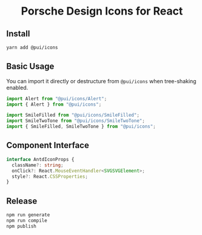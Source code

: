 <h1 align="center">
Porsche Design Icons for React
</h1>

## Install

```bash
yarn add @pui/icons
```

## Basic Usage

You can import it directly or destructure from `@pui/icons` when tree-shaking enabled.

```ts
import Alert from "@pui/icons/Alert";
import { Alert } from "@pui/icons";

import SmileFilled from "@pui/icons/SmileFilled";
import SmileTwoTone from "@pui/icons/SmileTwoTone";
import { SmileFilled, SmileTwoTone } from "@pui/icons";
```

## Component Interface

```ts
interface AntdIconProps {
  className?: string;
  onClick?: React.MouseEventHandler<SVGSVGElement>;
  style?: React.CSSProperties;
}
```

## Release

```bash
npm run generate
npm run compile
npm publish
```
